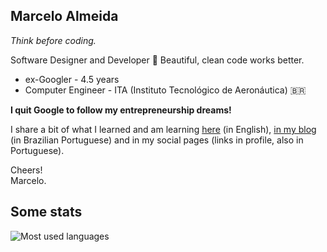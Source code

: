 ## Marcelo Almeida
_Think before coding._

Software Designer and Developer 💎 Beautiful, clean code works better.

- ex-Googler - 4.5 years
- Computer Engineer - ITA (Instituto Tecnológico de Aeronáutica) 🇧🇷 

**I quit Google to follow my entrepreneurship dreams!**

I share a bit of what I learned and am learning [here](./details.md) (in
English), [in my blog](https://marcelocra.dev/blog) (in Brazilian Portuguese) 
and in my social pages (links in profile, also in Portuguese).

Cheers!\
Marcelo.

## Some stats

![Most used languages](https://github-readme-stats.vercel.app/api/top-langs/?username=marcelocra&theme=dark&bg_color=DEG,#e96443,#904e95&hide_border=true&layout=compact&hide=Python,Java,html,CSS,C,Shell,PowerShell,Vim%20Script,Dockerfile&langs_count=10)

